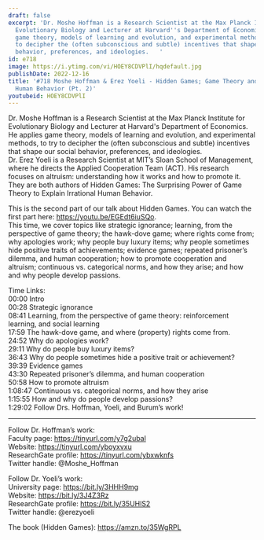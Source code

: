 ```yaml
---
draft: false
excerpt: 'Dr. Moshe Hoffman is a Research Scientist at the Max Planck Institute for
  Evolutionary Biology and Lecturer at Harvard''s Department of Economics. He applies
  game theory, models of learning and evolution, and experimental methods, to try
  to decipher the (often subconscious and subtle) incentives that shape our social
  behavior, preferences, and ideologies.   '
id: e718
image: https://i.ytimg.com/vi/HOEY8CDVPlI/hqdefault.jpg
publishDate: 2022-12-16
title: '#718 Moshe Hoffman & Erez Yoeli - Hidden Games; Game Theory and Irrational
  Human Behavior (Pt. 2)'
youtubeid: HOEY8CDVPlI
---
```

Dr. Moshe Hoffman is a Research Scientist at the Max Planck Institute for Evolutionary Biology and Lecturer at Harvard's Department of Economics. He applies game theory, models of learning and evolution, and experimental methods, to try to decipher the (often subconscious and subtle) incentives that shape our social behavior, preferences, and ideologies.   
Dr. Erez Yoeli is a Research Scientist at MIT’s Sloan School of Management, where he directs the Applied Cooperation Team (ACT). His research focuses on altruism: understanding how it works and how to promote it.   
They are both authors of Hidden Games: The Surprising Power of Game Theory to Explain Irrational Human Behavior.

This is the second part of our talk about Hidden Games. You can watch the first part here: https://youtu.be/EGEdt6iuSQo.  
This time, we cover topics like strategic ignorance; learning, from the perspective of game theory; the hawk-dove game; where rights come from; why apologies work; why people buy luxury items; why people sometimes hide positive traits of achievements; evidence games; repeated prisoner’s dilemma, and human cooperation; how to promote cooperation and altruism; continuous vs. categorical norms, and how they arise; and how and why people develop passions.



Time Links:  
00:00 Intro  
00:28  Strategic ignorance  
08:41  Learning, from the perspective of game theory: reinforcement learning, and social learning  
17:59  The hawk-dove game, and where (property) rights come from.  
24:52  Why do apologies work?  
29:11  Why do people buy luxury items?  
36:43  Why do people sometimes hide a positive trait or achievement?  
39:39  Evidence games  
43:30  Repeated prisoner’s dilemma, and human cooperation  
50:58  How to promote altruism  
1:08:47  Continuous vs. categorical norms, and how they arise  
1:15:55  How and why do people develop passions?  
1:29:02  Follow Drs. Hoffman, Yoeli, and Burum’s work!

---

Follow Dr. Hoffman’s work:  
Faculty page: https://tinyurl.com/y7g2ubal  
Website: https://tinyurl.com/yboyxvxu  
ResearchGate profile: https://tinyurl.com/ybxwknfs  
Twitter handle: @Moshe_Hoffman

Follow Dr. Yoeli’s work:  
University page: https://bit.ly/3HHH9mg  
Website: https://bit.ly/3J4Z3Rz  
ResearchGate profile: https://bit.ly/35UHlS2  
Twitter handle: @erezyoeli

The book (Hidden Games): https://amzn.to/35WgRPL
